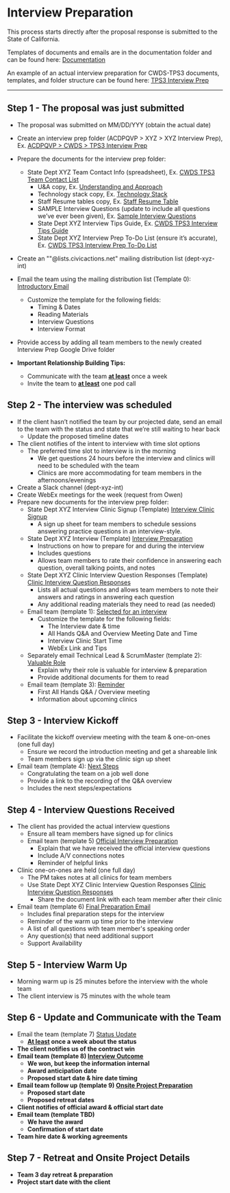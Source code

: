 # Interview Preparation

This process starts directly after the proposal response is submitted to the State of California.

Templates of documents and emails are in the documentation folder and can be found here: [Documentation](https://drive.google.com/drive/u/0/folders/0B3AWLsJ2aaPYY2VKRVZXUTZlc00)

An example of an actual interview preparation for CWDS-TPS3 documents, templates, and folder structure can be found here: [TPS3 Interview Prep](https://drive.google.com/drive/u/0/folders/0ByMs0asyk4PpSi1FRHlwUkc0cjg)

 ----
 ## Step 1 - The proposal was just submitted
* The proposal was submitted on MM/DD/YYY (obtain the actual date)
* Create an interview prep folder (ACDPQVP > XYZ > XYZ Interview Prep), Ex. [ACDPQVP > CWDS > TPS3 Interview Prep](https://drive.google.com/drive/u/0/folders/0ByMs0asyk4PpSi1FRHlwUkc0cjg)
* Prepare the documents for the interview prep folder:
  * State Dept XYZ Team Contact Info (spreadsheet), Ex. [CWDS TPS3 Team Contact List](https://docs.google.com/a/civicactions.net/spreadsheets/d/1osERhXHsibcPrhdgQYFBBj--bVF5IaT7mldaCIJ5fyM/edit?usp=sharing)
    * U&A copy, Ex. [Understanding and Approach](https://drive.google.com/a/civicactions.net/file/d/0B0bUEywUIyjER2liMGNPbGdpdkU/view?usp=sharing)
    * Technology stack copy, Ex. [Technology Stack](https://drive.google.com/a/civicactions.net/file/d/0B0bUEywUIyjEVVNGSzJ5dmF5SDg/view?usp=sharing)
    * Staff Resume tables copy, Ex. [Staff Resume Table](https://drive.google.com/a/civicactions.net/file/d/0B0bUEywUIyjEX0RFVHR0dXZPNTQ/view?usp=sharing)
    * SAMPLE Interview Questions (update to include all questions we’ve ever been given), Ex. [Sample Interview Questions](https://docs.google.com/a/civicactions.net/document/d/1x8Q3G9sY6WlK8CMYOZvxiglKhr5VZ6Wk7og3wHb9kH4/edit?usp=sharing)
    * State Dept XYZ Interview Tips Guide, Ex. [CWDS TPS3 Interview Tips Guide](https://docs.google.com/a/civicactions.net/document/d/1RuCHBnQ4R4VUWiqGyb4JN-r_xHHrhBy8rztmN9T05Kc/edit?usp=sharing)
    * State Dept XYZ Interview Prep To-Do List (ensure it’s accurate), Ex. [CWDS TPS3 Interview Prep To-Do List](https://docs.google.com/a/civicactions.net/document/d/1RuCHBnQ4R4VUWiqGyb4JN-r_xHHrhBy8rztmN9T05Kc/edit?usp=sharing)
* Create an ""@lists.civicactions.net" mailing distribution list (dept-xyz-int)
* Email the team using the mailing distribution list (Template 0): [Introductory Email](https://docs.google.com/a/civicactions.net/document/d/1cw08aEbvPm5lBfACCxTYBDHJO2lt6lP0tRT0oYCurfw/edit?usp=sharing)
  * Customize the template for the following fields:
    * Timing & Dates
    * Reading Materials
    * Interview Questions
    * Interview Format
* Provide access by adding all team members to the newly created Interview Prep Google Drive folder


* <b>Important Relationship Building Tips:</b>
  * Communicate with the team <u><b>at least</b></u> once a week
  * Invite the team to <u><b>at least</b></u> one pod call

## Step 2 - The interview was scheduled
* If the client hasn’t notified the team by our projected date, send an email to the team with the status and state that we’re still waiting to hear back
  * Update the proposed timeline dates
* The client notifies of the intent to interview with time slot options
  * The preferred time slot to interview is in the morning
    * We get questions 24 hours before the interview and clinics will need to be scheduled with the team
    * Clinics are more accommodating for team members in the afternoons/evenings
* Create a Slack channel (dept-xyz-int)
* Create WebEx meetings for the week (request from Owen)
* Prepare new documents for the interview prep folder:
  * State Dept XYZ Interview Clinic Signup (Template) [Interview Clinic Signup](https://docs.google.com/a/civicactions.net/spreadsheets/d/1mVvnDjBDHftyzlyc-veLjFXuJH4iEsI3hJ0BIhYeH9k/edit?usp=sharing)
    * A sign up sheet for team members to schedule sessions answering practice questions in an interview-style.
  * State Dept XYZ Interview (Template) [Interview Preparation](https://docs.google.com/a/civicactions.net/spreadsheets/d/1_WUMl0US6wC9r43j55dxQRC396W-awfamC1x0iveFzA/edit?usp=sharing)
    * Instructions on how to prepare for and during the interview
    * Includes questions
    * Allows team members to rate their confidence in answering each question, overall talking points, and notes
  * State Dept XYZ Clinic Interview Question Responses (Template) [Clinic Interview Question Responses](https://docs.google.com/a/civicactions.net/document/d/1YrYg5OvscL0E80eYxCi-HVovVvVesSXAZZfuiG2FSDE/edit?usp=sharing)
    * Lists all actual questions and allows team members to note their answers and ratings in answering each question
    * Any additional reading materials they need to read (as needed)
  * Email team (template 1): [Selected for an interview](https://docs.google.com/a/civicactions.net/document/d/1Oy2Puys-sbMlU2nUBV-yJP1zcJqy8Sm6dAr4xulmLfA/edit?usp=sharing)
    * Customize the template for the following fields:
      * The Interview date & time
      * All Hands Q&A and Overview Meeting Date and Time
      * Interview Clinic Start Time
      * WebEx Link and Tips
  * Separately email Technical Lead & ScrumMaster (template 2): [Valuable Role](https://docs.google.com/a/civicactions.net/document/d/1Ox2_m0l7ag1LR7x6e8iG0vSJyvUtIoLKLZaXAblBbZY/edit?usp=sharing)
    * Explain why their role is valuable for interview & preparation
    * Provide additional documents for them to read
  * Email team (template 3): [Reminder](https://docs.google.com/a/civicactions.net/document/d/1fXARLPBcbs2OyTsnYqqQeWciNq3ziKk26W8u_z7zlIY/edit?usp=sharing)
    * First All Hands Q&A / Overview meeting
    * Information about upcoming clinics

## Step 3 - Interview Kickoff
* Facilitate the kickoff overview meeting with the team & one-on-ones (one full day)
  * Ensure we record the introduction meeting and get a shareable link
  * Team members sign up via the clinic sign up sheet
* Email team (template 4): [Next Steps](https://docs.google.com/a/civicactions.net/document/d/15UHOmrn5yYzM-RIlttULdSwfu2789TTt_zOtxTrHdh4/edit?usp=sharing)
  * Congratulating the team on a job well done
  * Provide a link to the recording of the Q&A overview
  * Includes the next steps/expectations

## Step 4 - Interview Questions Received
* The client has provided the actual interview questions
  * Ensure all team members have signed up for clinics
  * Email team (template 5) [Official Interview Preparation](https://docs.google.com/a/civicactions.net/document/d/1bcgFX9t1RHiwx59VbyYKZfTl4a-rKNDbP7T6eRrrea0/edit?usp=sharing)
    * Explain that we have received the official interview questions
    * Include A/V connections notes
    * Reminder of helpful links
* Clinic one-on-ones are held (one full day)
  * The PM takes notes at all clinics for team members
  * Use State Dept XYZ Clinic Interview Question Responses [Clinic Interview Question Responses](https://docs.google.com/a/civicactions.net/document/d/1YrYg5OvscL0E80eYxCi-HVovVvVesSXAZZfuiG2FSDE/edit?usp=sharing)
    * Share the document link with each team member after their clinic
* Email team (template 6) [Final Preparation Email](https://docs.google.com/a/civicactions.net/document/d/1SGbqj0xo55DnbpTvSerisLLb7o0dC0CtyX46ERa4pxI/edit?usp=sharing)
  * Includes final preparation steps for the interview
  * Reminder of the warm up time prior to the interview
  * A list of all questions with team member's speaking order
  * Any question(s) that need additional support
  * Support Availability


## Step 5 - Interview Warm Up
* Morning warm up is 25 minutes before the interview with the whole team
* The client interview is 75 minutes with the whole team

## Step 6 - Update and Communicate with the Team
* Email the team (template 7) [Status Update](https://docs.google.com/a/civicactions.net/document/d/1BnCLVYYsU2rkN5ot5KgOf_xplIWRKxOyqoak1vn51Oo/edit?usp=sharing)
  * <u><b>At least</u> once a week about the status
* The client notifies us of the contract win
* Email team (template 8) [Interview Outcome](https://docs.google.com/a/civicactions.net/document/d/1oclVAKoMTMKA8bxygGihcRgKe0TNAvszNa-5reKBiWU/edit?usp=sharing)
  * We won, but keep the information internal
  * Award anticipation date
  * Proposed start date & hire date timing
* Email team follow up (template 9) [Onsite Project Preparation](https://docs.google.com/a/civicactions.net/document/d/1P87vqYh6i5f64WjdUkfRG3srnq8LbMMTpOVXmESYtnY/edit?usp=sharing)
  * Proposed start date
  * Proposed retreat dates
* Client notifies of official award & official start date
* Email team (template TBD)
  * We have the award
  * Confirmation of start date
* Team hire date & working agreements

## Step 7 - Retreat and Onsite Project Details
* Team 3 day retreat & preparation
* Project start date with the client
